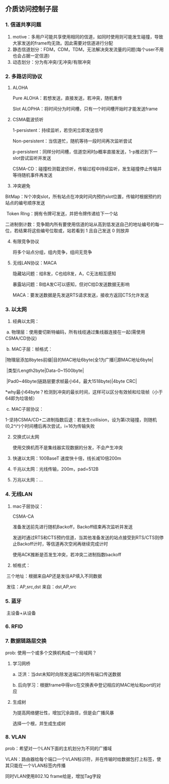 

## 介质访问控制子层

### 1. 信道共享问题

1. motive：多用户可能共享使用相同的信道，如同时使用则可能发生碰撞，导致大家发送的frame均无效。因此需要对信道进行分配
2. 静态信道划分：FDM，CDM，TDM，无法解决突发流量的问题(每个user不用也会占据一定信道)
3. 动态划分：分为有冲突/无冲突/有限冲突

### 2. 多路访问协议

1. ALOHA

   Pure ALOHA：若想发送，直接发送，若冲突，随机重传

   Slot ALOPHA：将时间分为时间槽，只有一个时间槽开始时才能发送frame

2. CSMA载波侦听

   1-persistent：持续监听，若空闲立即发送信号

   Non-persistent：当信道忙，随机等待一段时间再次监听尝试

   p-persistent：同样分时间槽，信道空闲时p概率直接发送，1-p推迟到下一slot尝试监听并发送

   CSMA-CD：碰撞检测载波侦听，传输过程中持续监听，发生碰撞停止传输并等待随机事件再发送

3. 冲突避免

​	BitMap：N个冲突slot，所有站点在冲突时间内预约slot位置，传输时根据预约的站点的编号顺序发送

​	Token RIng：拥有令牌可发送，并把令牌传递给下一个站

​	二进制倒计数：竞争期内所有要使用信道的站从高到低发送自己的地址编号的每一位，若结果将这些编号位取或，站若看到 1 且自己发送 0 则放弃

4. 有限竞争协议

   将多个站点分组，组内竞争，组间无竞争

5. 无线LAN协议：MACA

   隐藏站问题：给B发，C也给B发，A，C无法相互感知

   暴露站问题：B给A发C可以感知，但对C给D发送数据无影响

   MACA：要发送数据是先发送RTS请求发送，接收方返回CTS允许发送

### 3. 以太网

1. 经典以太网：

​	a. 物理层：使用曼切斯特编码，所有线缆通过集线器连接在一起(需使用CSMA/CD协议)

​	b. MAC子层：帧格式：

​	|物理层添加8bytes前缀|目的MAC地址6byte(全1为广播)|源MAC地址6byte|

​	|类型/Length2byte|Data-0\~1500byte|

​	|Pad0\~46byte(链路层要求帧最小64，最大1518byte)|4byte CRC|

​	*why最小64byte？检测到冲突的最长时间，这样可以区分有效帧和垃圾帧（小于64即为垃圾帧）

​	c. MAC子层协议：

​	1-坚持CSMA/CD+二进制指数后退：若发生collision，设为第i次碰撞，则随机(0,2^i^)个时间槽后再次尝试，i=16为传输失败

2. 交换式以太网

   使用交换机而不是集线器实现数据的分发，不会产生冲突

3. 快速以太网：100BaseT 速度快十倍，线长减10倍200m

4. 千兆以太网：光线传输，200m，pad=512B

5. 万兆以太网：...

### 4. 无线LAN

1. mac子层协议：

   CSMA-CA

   准备发送前先进行随机Backoff，Backoff结束再次监听并发送

   发送时通过RTS和CTS预约信道，当其他准备发送的站点接受到RTS/CTS则停止Backoff计时，等信道再次空闲再继续完成计时

   使用ACK推断是否发生冲突，若冲突二进制指数backoff

2. 帧格式：

​	三个地址：根据来自AP还是发往AP填入不同数据

​	发往：AP,src,dst 来自：dst,AP,src

### 5. 蓝牙

​	主设备+从设备

### 6. RFID

### 7. 数据链路层交换

prob: 使用一个或多个交换机构成一个局域网？

1. 学习网桥

   a. 泛洪：当dst未知时向除发送端口的所有端口传送数据

   b. 后向学习：根据frame中得src在交换表中登记相应的MAC地址和port的对应

2. 生成树

   为提高网络健壮性，增加冗余路径，但是会广播风暴

   选择一个根，并生成生成树

### 8. VLAN

prob：希望对一个LAN下面的主机划分为不同的广播域

VLAN：路由器给每个端口一个VLAN标识符，并在传输时给数据包打上标签，使其只能在一个VLAN标签内传播

同时VLAN使用802.1Q frame给是，增加Tag字段







